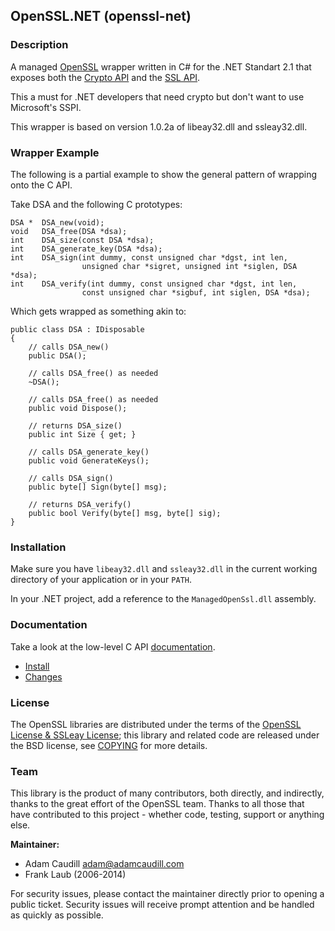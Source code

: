 ## OpenSSL.NET (openssl-net)

### Description

A managed [OpenSSL](https://www.openssl.org/) wrapper written in C# for the  .NET Standart 2.1 that exposes both the [Crypto API](https://www.openssl.org/docs/crypto/crypto.html) and the [SSL API](https://www.openssl.org/docs/ssl/ssl.html).

This a must for .NET developers that need crypto but don't want to use Microsoft's SSPI.

This wrapper is based on version 1.0.2a of libeay32.dll and ssleay32.dll.

### Wrapper Example

The following is a partial example to show the general pattern of wrapping onto the C API.

Take DSA and the following C prototypes:

```
DSA *  DSA_new(void);
void   DSA_free(DSA *dsa);
int    DSA_size(const DSA *dsa);
int    DSA_generate_key(DSA *dsa);
int    DSA_sign(int dummy, const unsigned char *dgst, int len,
                unsigned char *sigret, unsigned int *siglen, DSA *dsa);
int    DSA_verify(int dummy, const unsigned char *dgst, int len,
                const unsigned char *sigbuf, int siglen, DSA *dsa);
```

Which gets wrapped as something akin to:

```
public class DSA : IDisposable
{
    // calls DSA_new()
    public DSA();

    // calls DSA_free() as needed
    ~DSA();

    // calls DSA_free() as needed
    public void Dispose();

    // returns DSA_size()
    public int Size { get; }

    // calls DSA_generate_key()
    public void GenerateKeys();

    // calls DSA_sign()
    public byte[] Sign(byte[] msg);

    // returns DSA_verify()
    public bool Verify(byte[] msg, byte[] sig);
}
```

### Installation

Make sure you have `libeay32.dll` and `ssleay32.dll` in the current working directory of your application or in your `PATH`.

In your .NET project, add a reference to the `ManagedOpenSsl.dll` assembly.

### Documentation

Take a look at the low-level C API [documentation](https://www.openssl.org/docs).

* [Install](INSTALL)
* [Changes](CHANGES)

### License

The OpenSSL libraries are distributed under the terms of the [OpenSSL License & SSLeay License](LICENSE); this library and related code are released under the BSD license, see [COPYING](COPYING) for more details.

### Team

This library is the product of many contributors, both directly, and indirectly, thanks to the great effort of the OpenSSL team. Thanks to all those that have contributed to this project - whether code, testing, support or anything else.

**Maintainer:**
 * Adam Caudill <adam@adamcaudill.com>
 * Frank Laub (2006-2014)

For security issues, please contact the maintainer directly prior to opening a public ticket. Security issues will receive prompt attention and be handled as quickly as possible.
